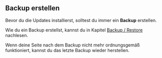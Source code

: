 ## Backup erstellen

Bevor du die Updates installierst, solltest du immer ein **Backup** erstellen.

Wie du ein Backup erstellst, kannst du in Kapitel [Backup / Restore](https://easy-presenter.github.io/easy-presenter/?repository=cw-wordpress-divi?presentation=./100_wordpress_advanced#/3) nachlesen.

Wenn deine Seite nach dem Backup nicht mehr ordnungsgemäß funktioniert, kannst du das letzte Backup wieder herstellen.
